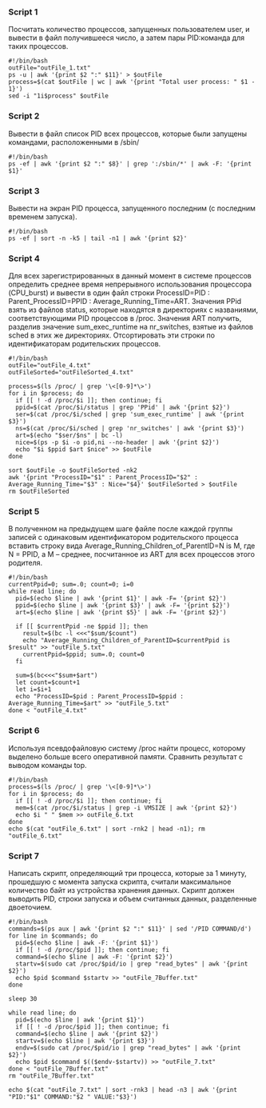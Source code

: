 ### Script 1
Посчитать количество процессов, запущенных пользователем user, и вывести в файл получившееся
число, а затем пары PID:команда для таких процессов.
```
#!/bin/bash
outFile="outFile_1.txt"
ps -u | awk '{print $2 ":" $11}' > $outFile
process=$(cat $outFile | wc | awk '{print "Total user process: " $1 - 1}')
sed -i "1i$process" $outFile
```

### Script 2
Вывести в файл список PID всех процессов, которые были запущены командами, расположенными в
/sbin/
```
#!/bin/bash
ps -ef | awk '{print $2 ":" $8}' | grep ':/sbin/*' | awk -F: '{print $1}'
```

### Script 3
Вывести на экран PID процесса, запущенного последним (с последним временем запуска).
```
#!/bin/bash
ps -ef | sort -n -k5 | tail -n1 | awk '{print $2}'
```

### Script 4
Для всех зарегистрированных в данный момент в системе процессов определить среднее время
непрерывного использования процессора (CPU_burst) и вывести в один файл строки
ProcessID=PID : Parent_ProcessID=PPID : Average_Running_Time=ART.
Значения PPid взять из файлов status, которые находятся в директориях с названиями,
соответствующими PID процессов в /proc. Значения ART получить, разделив значение
sum_exec_runtime на nr_switches, взятые из файлов sched в этих же директориях.
Отсортировать эти строки по идентификаторам родительских процессов.
```
#!/bin/bash
outFile="outFile_4.txt"
outFileSorted="outFileSorted_4.txt"

process=$(ls /proc/ | grep '\<[0-9]*\>')
for i in $process; do
  if [[ ! -d /proc/$i ]]; then continue; fi
  ppid=$(cat /proc/$i/status | grep 'PPid' | awk '{print $2}')
  ser=$(cat /proc/$i/sched | grep 'sum_exec_runtime' | awk '{print $3}')
  ns=$(cat /proc/$i/sched | grep 'nr_switches' | awk '{print $3}')
  art=$(echo "$ser/$ns" | bc -l)
  nice=$(ps -p $i -o pid,ni --no-header | awk '{print $2}')
  echo "$i $ppid $art $nice" >> $outFile
done

sort $outFile -o $outFileSorted -nk2
awk '{print "ProcessID="$1" : Parent_ProcessID="$2" : Average_Running_Time="$3" : Nice="$4}' $outFileSorted > $outFile
rm $outFileSorted
```

### Script 5
В полученном на предыдущем шаге файле после каждой группы записей с одинаковым
идентификатором родительского процесса вставить строку вида Average_Running_Children_of_ParentID=N is M, где N = PPID, а M – среднее, посчитанное из ART для всех процессов этого родителя.
```
#!/bin/bash
currentPpid=0; sum=.0; count=0; i=0
while read line; do
  pid=$(echo $line | awk '{print $1}' | awk -F= '{print $2}')
  ppid=$(echo $line | awk '{print $3}' | awk -F= '{print $2}')
  art=$(echo $line | awk '{print $5}' | awk -F= '{print $2}')

  if [[ $currentPpid -ne $ppid ]]; then
    result=$(bc -l <<<"$sum/$count")
    echo "Average_Running_Children_of_ParentID=$currentPpid is $result" >> "outFile_5.txt"
    currentPpid=$ppid; sum=.0; count=0
  fi

  sum=$(bc<<<"$sum+$art")
  let count=$count+1
  let i=$i+1
  echo "ProcessID=$pid : Parent_ProcessID=$ppid : Average_Running_Time=$art" >> "outFile_5.txt"
done < "outFile_4.txt"
```

### Script 6
Используя псевдофайловую систему /proc найти процесс, которому выделено больше всего
оперативной памяти. Сравнить результат с выводом команды top.
```
#!/bin/bash
process=$(ls /proc/ | grep '\<[0-9]*\>')
for i in $process; do
  if [[ ! -d /proc/$i ]]; then continue; fi
  mem=$(cat /proc/$i/status | grep -i VMSIZE | awk '{print $2}')
  echo $i " " $mem >> outFile_6.txt
done
echo $(cat "outFile_6.txt" | sort -rnk2 | head -n1); rm "outFile_6.txt"
```

### Script 7
Написать скрипт, определяющий три процесса, которые за 1 минуту, прошедшую с момента запуска скрипта, считали максимальное количество байт из устройства хранения данных. Скрипт должен выводить PID, строки запуска и объем считанных данных, разделенные двоеточием.
```
#!/bin/bash
commands=$(ps aux | awk '{print $2 ":" $11}' | sed '/PID COMMAND/d')
for line in $commands; do
  pid=$(echo $line | awk -F: '{print $1}')
  if [[ ! -d /proc/$pid ]]; then continue; fi
  command=$(echo $line | awk -F: '{print $2}')
  startv=$(sudo cat /proc/$pid/io | grep "read_bytes" | awk '{print $2}')
  echo $pid $command $startv >> "outFile_7Buffer.txt"
done

sleep 30

while read line; do
  pid=$(echo $line | awk '{print $1}')
  if [[ ! -d /proc/$pid ]]; then continue; fi
  command=$(echo $line | awk '{print $2}')
  startv=$(echo $line | awk '{print $3}')
  endv=$(sudo cat /proc/$pid/io | grep "read_bytes" | awk '{print $2}')
  echo $pid $command $(($endv-$startv)) >> "outFile_7.txt"
done < "outFile_7Buffer.txt"
rm "outFile_7Buffer.txt"

echo $(cat "outFile_7.txt" | sort -rnk3 | head -n3 | awk '{print "PID:"$1" COMMAND:"$2 " VALUE:"$3}')
```